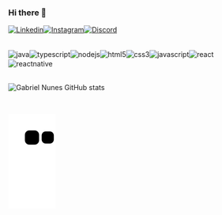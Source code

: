 ### Hi there 👋

[![Linkedin](https://img.shields.io/badge/LinkedIn-0077B5?style=for-the-badge&logo=linkedin&logoColor=white)](https://www.linkedin.com/in/gabriel-lagden-25113b1a2/)[![Instagram](https://img.shields.io/badge/Instagram-E4405F?style=for-the-badge&logo=instagram&logoColor=white)](https://www.instagram.com/lagdennunes/)[![Discord](https://img.shields.io/badge/Discord-7289DA?style=for-the-badge&logo=discord&logoColor=white)](https://discord.com/channels/GabrielNunes#3641
)
<div style="display: inline_block"><br/>
    <img align="center" alt="java" src="https://img.shields.io/badge/Java-ED8B00?style=for-the-badge&logo=java&logoColor=white" /><img align="center" alt="typescript" src="https://img.shields.io/badge/TypeScript-007ACC?style=for-the-badge&logo=typescript&logoColor=white" /><img align="center" alt="nodejs" src="https://img.shields.io/badge/Node.js-43853D?style=for-the-badge&logo=node.js&logoColor=white" /><img align="center" alt="html5" src="https://img.shields.io/badge/HTML5-E34F26?style=for-the-badge&logo=html5&logoColor=white" /><img align="center" alt="css3" src="https://img.shields.io/badge/CSS3-1572B6?style=for-the-badge&logo=css3&logoColor=white" /><img align="center" alt="javascript" src="https://img.shields.io/badge/JavaScript-323330?style=for-the-badge&logo=javascript&logoColor=F7DF1E" /><img align="center" alt="react" src="https://img.shields.io/badge/React-20232A?style=for-the-badge&logo=react&logoColor=61DAFB" /><img align="center" alt="reactnative" src="https://img.shields.io/badge/React_Native-20232A?style=for-the-badge&logo=react&logoColor=61DAFB" />
</div></br>

![Gabriel Nunes GitHub stats](https://github-readme-stats.vercel.app/api?username=GabrielNunes11&show_icons=true&theme=tokyonight)

</br>

![snake gif](https://github.com/GabrielNunes11/GabrielNunes11/blob/output/github-contribution-grid-snake.svg)
